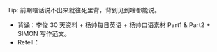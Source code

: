 
Tip: 前期啥话说不出来就往死里背，背到见到啥都能说。

- 背诵：李俊 30 天资料 + 杨帅每日英语 + 杨帅口语素材 Part1 & Part2 + SIMON 写作范文。
- Retell：




